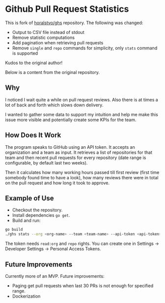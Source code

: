 # Github Pull Request Statistics

This is fork of [horalstvo/ghs](https://github.com/horalstvo/ghs) repository. The following was changed: 
- Output to CSV file instead of stdout
- Remove statistic computations
- Add pagination when retrieving pull requests
- Remove `single` and `repo` commands for simplicity, only `stats` command is supported 

Kudos to the original author!

Below is a content from the original repository. 

## Why

I noticed I wait quite a while on pull request reviews. Also there is at times a lot of back and forth which slows 
down delivery.

I wanted to gather some data to support my intuition and help me make this issue more visible and potentially create 
some KPIs for the team.

## How Does It Work

The program speaks to GitHub using an API token. It accepts an organization and a team as input. It retrieves a list of 
repositories for that team and then recent pull requests for every repository (date range is configurable, by default
 last two weeks).

Then it calculates how many working hours passed till first review (first time somebody found time to have a look), 
how many reviews there were in total on the pull request and how long it took to approve.

## Example of Use

- Checkout the repository.
- Install dependencies `go get`.
- Build and run:
```bash
go build
./ghs stats --org <org-name> --team <team-name> --api-token <api-token> --start -90 --end 0 --file ghs.csv
```

The token needs `read:org` and `repo` rights. You can create one in Settings -> Developer Settings -> Personal Access
 Tokens.

## Future Improvements

Currently more of an MVP. Future improvements:

- Paging get pull requests when last 30 PRs is not enough for specified range.
- Dockerization
